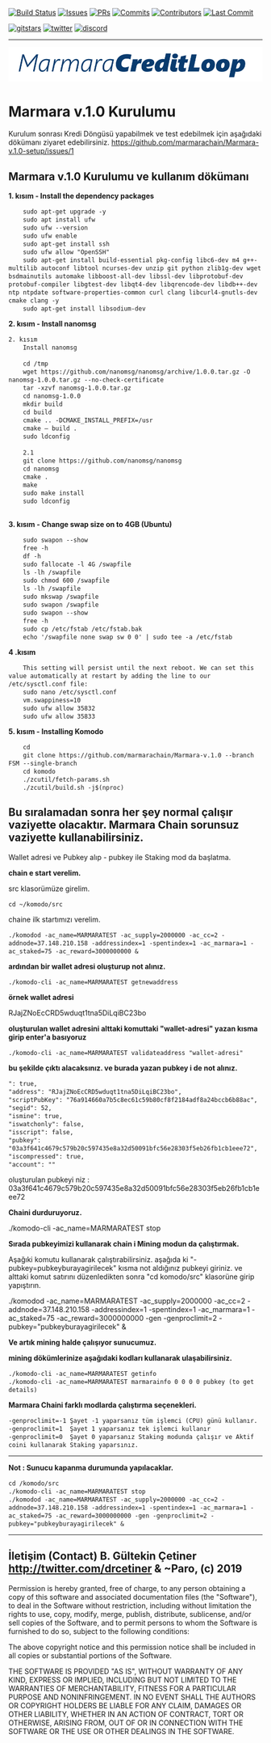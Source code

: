 [![Build Status](https://travis-ci.org/KomodoPlatform/komodo.svg?branch=master)](https://travis-ci.org/KomodoPlatform/komodo)
[![Issues](https://img.shields.io/github/issues-raw/komodoplatform/komodo)](https://github.com/KomodoPlatform/komodo/issues)
[![PRs](https://img.shields.io/github/issues-pr-closed/komodoplatform/komodo)](https://github.com/KomodoPlatform/komodo/pulls)
[![Commits](https://img.shields.io/github/commit-activity/y/komodoplatform/komodo)](https://github.com/KomodoPlatform/komodo/commits/dev)
[![Contributors](https://img.shields.io/github/contributors/komodoplatform/komodo)](https://github.com/KomodoPlatform/komodo/graphs/contributors)
[![Last Commit](https://img.shields.io/github/last-commit/komodoplatform/komodo)](https://github.com/KomodoPlatform/komodo/graphs/commit-activity)


[![gitstars](https://img.shields.io/github/stars/komodoplatform/komodo?style=social)](https://github.com/KomodoPlatform/komodo/stargazers)
[![twitter](https://img.shields.io/twitter/follow/marmarachain?style=social)](https://twitter.com/marmarachain)
[![discord](https://img.shields.io/discord/412898016371015680)](https://discord.gg/NzpnAA)

---
![MarmaraCreditLoop Logo](/marmara_coin_logo.png "Marmara Credit Loop Logo")


# Marmara v.1.0 Kurulumu

Kurulum sonrası Kredi Döngüsü yapabilmek ve test edebilmek için aşağıdaki dökümanı ziyaret edebilirsiniz.
https://github.com/marmarachain/Marmara-v.1.0-setup/issues/1


Marmara v.1.0 Kurulumu ve kullanım dökümanı
----------------------------------------------------------------------------
**1. kısım - Install the dependency packages**
```	sudo apt-get update
	sudo apt-get upgrade -y
	sudo apt install ufw
	sudo ufw --version
	sudo ufw enable
	sudo apt-get install ssh
	sudo ufw allow "OpenSSH"
	sudo apt-get install build-essential pkg-config libc6-dev m4 g++-multilib autoconf libtool ncurses-dev unzip git python zlib1g-dev wget bsdmainutils automake libboost-all-dev libssl-dev libprotobuf-dev protobuf-compiler libgtest-dev libqt4-dev libqrencode-dev libdb++-dev ntp ntpdate software-properties-common curl clang libcurl4-gnutls-dev cmake clang -y
	sudo apt-get install libsodium-dev
```
**2. kısım - Install nanomsg**
```	
2. kısım
	Install nanomsg
	
	cd /tmp
	wget https://github.com/nanomsg/nanomsg/archive/1.0.0.tar.gz -O nanomsg-1.0.0.tar.gz --no-check-certificate
	tar -xzvf nanomsg-1.0.0.tar.gz
	cd nanomsg-1.0.0
	mkdir build
	cd build
	cmake .. -DCMAKE_INSTALL_PREFIX=/usr
	cmake — build .
	sudo ldconfig
	
	2.1
	git clone https://github.com/nanomsg/nanomsg
	cd nanomsg
	cmake .
	make
	sudo make install
	sudo ldconfig
	
```
**3. kısım - Change swap size on to 4GB (Ubuntu)**
	
```
	sudo swapon --show
	free -h
	df -h
	sudo fallocate -l 4G /swapfile
	ls -lh /swapfile 
	sudo chmod 600 /swapfile 
	ls -lh /swapfile 
	sudo mkswap /swapfile 
	sudo swapon /swapfile
	sudo swapon --show 
	free -h
	sudo cp /etc/fstab /etc/fstab.bak
	echo '/swapfile none swap sw 0 0' | sudo tee -a /etc/fstab
```

**4 .kısım**
```	sudo sysctl vm.swappiness=10 
	This setting will persist until the next reboot. We can set this value automatically at restart by adding the line to our /etc/sysctl.conf file:
	sudo nano /etc/sysctl.conf 
	vm.swappiness=10
	sudo ufw allow 35832
	sudo ufw allow 35833
```

	
**5. kısım - Installing Komodo**	
```
	cd 
	git clone https://github.com/marmarachain/Marmara-v.1.0 --branch FSM --single-branch
	cd komodo
	./zcutil/fetch-params.sh
	./zcutil/build.sh -j$(nproc)

```

**Bu sıralamadan sonra her şey normal çalışır vaziyette olacaktır. Marmara Chain sorunsuz vaziyette kullanabilirsiniz.**
----------------------------------------------------------------------------

Wallet adresi ve Pubkey alıp - pubkey ile Staking mod da başlatma.

**chain e start verelim.**

src klasorümüze girelim.

	cd ~/komodo/src
  
chaine ilk startımızı verelim.

	./komodod -ac_name=MARMARATEST -ac_supply=2000000 -ac_cc=2 -addnode=37.148.210.158 -addressindex=1 -spentindex=1 -ac_marmara=1 -ac_staked=75 -ac_reward=3000000000 &

**ardından bir wallet adresi oluşturup not alınız.**

	./komodo-cli -ac_name=MARMARATEST getnewaddress

**örnek wallet adresi** 

   RJajZNoEcCRD5wduqt1tna5DiLqiBC23bo

**oluşturulan wallet adresini alttaki komuttaki "wallet-adresi" yazan kısma girip enter'a basıyoruz**

	./komodo-cli -ac_name=MARMARATEST validateaddress "wallet-adresi" 



**bu şekilde çıktı alacaksınız. ve burada yazan pubkey i de not alınız.**
```
": true,
"address": "RJajZNoEcCRD5wduqt1tna5DiLqiBC23bo",
"scriptPubKey": "76a914660a7b5c8ec61c59b80cf8f2184adf8a24bccb6b88ac",
"segid": 52,
"ismine": true,
"iswatchonly": false,
"isscript": false,
"pubkey": "03a3f641c4679c579b20c597435e8a32d50091bfc56e28303f5eb26fb1cb1eee72",
"iscompressed": true,
"account": ""
```

 oluşturulan pubkeyi niz : 03a3f641c4679c579b20c597435e8a32d50091bfc56e28303f5eb26fb1cb1eee72

**Chaini  durduruyoruz.**

./komodo-cli -ac_name=MARMARATEST stop

**Sırada pubkeyimizi kullanarak chain i Mining modun da çalıştırmak.**

Aşağıki komutu kullanarak çalıştırabilirsiniz. aşağıda ki "-pubkey=pubkeyburayagirilecek"  kısma not aldığınız pubkeyi giriniz. ve alttaki komut satırını düzenledikten sonra "cd komodo/src" klasorüne girip yapıştırın.
	
 ./komodod -ac_name=MARMARATEST -ac_supply=2000000 -ac_cc=2 -addnode=37.148.210.158 -addressindex=1 -spentindex=1 -ac_marmara=1 -ac_staked=75 -ac_reward=3000000000 -gen -genproclimit=2 -pubkey="pubkeyburayagirilecek" &

**Ve artık mining halde çalışıyor sunucumuz.** 

**mining dökümlerinize aşağıdaki kodları kullanarak ulaşabilirsiniz.**

```
./komodo-cli -ac_name=MARMARATEST getinfo
./komodo-cli -ac_name=MARMARATEST marmarainfo 0 0 0 0 pubkey (to get details)
```

**Marmara Chaini farklı modlarda çalıştırma  seçenekleri.**

```
-genproclimit=-1 Şayet -1 yaparsanız tüm işlemci (CPU) günü kullanır.
-genproclimit=1  Şayet 1 yaparsanız tek işlemci kullanır 
-genproclimit=0  Şayet 0 yaparsanız Staking modunda çalışır ve Aktif coini kullanarak Staking yaparsınız.

```

----------------------------------------------------------------------------

**Not : Sunucu kapanma durumunda yapılacaklar.**

```
cd /komodo/src
./komodo-cli -ac_name=MARMARATEST stop
./komodod -ac_name=MARMARATEST -ac_supply=2000000 -ac_cc=2 -addnode=37.148.210.158 -addressindex=1 -spentindex=1 -ac_marmara=1 -ac_staked=75 -ac_reward=3000000000 -gen -genproclimit=2 -pubkey="pubkeyburayagirilecek" &
```

----------------------------------------------------------------------------
İletişim (Contact) B. Gültekin Çetiner http://twitter.com/drcetiner & ~Paro, (c) 2019
----------------------------------------------------------------------------


Permission is hereby granted, free of charge, to any person obtaining a copy of this software and associated documentation files (the "Software"), to deal in the Software without restriction, including without limitation the rights to use, copy, modify, merge, publish, distribute, sublicense, and/or sell copies of the Software, and to permit persons to whom the Software is furnished to do so, subject to the following conditions:

The above copyright notice and this permission notice shall be included in all copies or substantial portions of the Software.

THE SOFTWARE IS PROVIDED "AS IS", WITHOUT WARRANTY OF ANY KIND, EXPRESS OR IMPLIED, INCLUDING BUT NOT LIMITED TO THE WARRANTIES OF MERCHANTABILITY, FITNESS FOR A PARTICULAR PURPOSE AND NONINFRINGEMENT. IN NO EVENT SHALL THE AUTHORS OR COPYRIGHT HOLDERS BE LIABLE FOR ANY CLAIM, DAMAGES OR OTHER LIABILITY, WHETHER IN AN ACTION OF CONTRACT, TORT OR OTHERWISE, ARISING FROM, OUT OF OR IN CONNECTION WITH THE SOFTWARE OR THE USE OR OTHER DEALINGS IN THE SOFTWARE.
